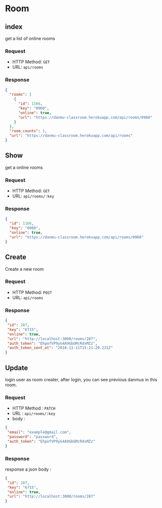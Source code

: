# Room

## index

get a list of online rooms

### Request

- HTTP Method: `GET`
- URL: `api/rooms`

### Response

```json
{
  "rooms": [
    {
      "id": 1166,
      "key": "0960",
      "online": true,
      "url": "https://danmu-classroom.herokuapp.com/api/rooms/0960"
    }
  ],
  "room_counts": 1,
  "url": "https://danmu-classroom.herokuapp.com/api/rooms"
}
```

## Show

get a online rooms

### Request

- HTTP Method: `GET`
- URL: `api/rooms/:key`

### Response

```json
{
  "id": 1166,
  "key": "0960",
  "online": true,
  "url": "https://danmu-classroom.herokuapp.com/api/rooms/0960"
}
```

## Create

Create a new room

### Request

- HTTP Method: `POST`
- URL: `api/rooms`

### Response

```json
{
 "id": 287,
 "key": "6715",
 "online": true,
 "url": "http://localhost:3000/rooms/287",
 "auth_token": "EhpofVP9yG4A9GbGMcRdxMZz",
 "auth_token_sent_at": "2018-11-11T15:21:20.231Z"
}
```

## Update

login user as room creater, after login, you can see previous danmus in this room.

### Request

- HTTP Method : `PATCH`
- URL : `api/rooms/:key`
- body :

```json
{
 "email": "example@gmail.com",
 "password": "password",
 "auth_token": "EhpofVP9yG4A9GbGMcRdxMZz"
}
```

### Response

response a json body :

```json
{
 "id": 287,
 "key": "6715",
 "online": true,
 "url": "http://localhost:3000/rooms/287"
}
```
